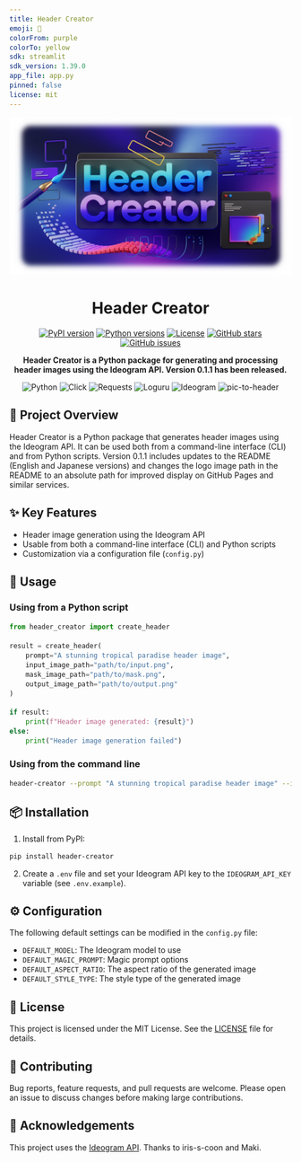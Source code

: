 ```yaml
---
title: Header Creator
emoji: 🦀
colorFrom: purple
colorTo: yellow
sdk: streamlit
sdk_version: 1.39.0
app_file: app.py
pinned: false
license: mit
---
```


<div align="center">
  <img src="https://raw.githubusercontent.com/Sunwood-ai-labs/header_creator/refs/heads/main/docs/header-creator.png" alt="Header Creator Logo">

# Header Creator

<p align="center">
  <a href="https://pypi.org/project/header-creator/"><img src="https://img.shields.io/pypi/v/header-creator.svg" alt="PyPI version"></a>
  <a href="https://pypi.org/project/header-creator/"><img src="https://img.shields.io/pypi/pyversions/header-creator.svg" alt="Python versions"></a>
  <a href="https://github.com/Sunwood-ai-labs/header-creator/blob/main/LICENSE"><img src="https://img.shields.io/github/license/Sunwood-ai-labs/header-creator.svg" alt="License"></a>
  <a href="https://github.com/Sunwood-ai-labs/header-creator"><img src="https://img.shields.io/github/stars/Sunwood-ai-labs/header-creator.svg?style=social" alt="GitHub stars"></a>
  <a href="https://github.com/Sunwood-ai-labs/header-creator/issues"><img src="https://img.shields.io/github/issues/Sunwood-ai-labs/header-creator.svg" alt="GitHub issues"></a>
</p>

<p align="center">
  <b>Header Creator is a Python package for generating and processing header images using the Ideogram API. Version 0.1.1 has been released.</b>
</p>

<p align="center">
  <img src="https://img.shields.io/badge/Python-3776AB?style=for-the-badge&logo=python&logoColor=white" alt="Python">
  <img src="https://img.shields.io/badge/Click-000000?style=for-the-badge&logo=python&logoColor=white" alt="Click">
  <img src="https://img.shields.io/badge/Requests-2CA5E0?style=for-the-badge&logo=python&logoColor=white" alt="Requests">
  <img src="https://img.shields.io/badge/Loguru-000000?style=for-the-badge&logo=python&logoColor=white" alt="Loguru">
  <img src="https://img.shields.io/badge/Ideogram-FF6B6B?style=for-the-badge&logo=image&logoColor=white" alt="Ideogram">
  <img src="https://img.shields.io/badge/pic--to--header-4B0082?style=for-the-badge&logo=image&logoColor=white" alt="pic-to-header">
</p>

</div>

## 🚀 Project Overview

Header Creator is a Python package that generates header images using the Ideogram API. It can be used both from a command-line interface (CLI) and from Python scripts.  Version 0.1.1 includes updates to the README (English and Japanese versions) and changes the logo image path in the README to an absolute path for improved display on GitHub Pages and similar services.


## ✨ Key Features

- Header image generation using the Ideogram API
- Usable from both a command-line interface (CLI) and Python scripts
- Customization via a configuration file (`config.py`)


## 🔧 Usage

### Using from a Python script

```python
from header_creator import create_header

result = create_header(
    prompt="A stunning tropical paradise header image",
    input_image_path="path/to/input.png",
    mask_image_path="path/to/mask.png",
    output_image_path="path/to/output.png"
)

if result:
    print(f"Header image generated: {result}")
else:
    print("Header image generation failed")
```

### Using from the command line

```bash
header-creator --prompt "A stunning tropical paradise header image" --input path/to/input.png --mask path/to/mask.png --output path/to/output.png
```

## 📦 Installation

1. Install from PyPI:

```bash
pip install header-creator
```

2. Create a `.env` file and set your Ideogram API key to the `IDEOGRAM_API_KEY` variable (see `.env.example`).


## ⚙️ Configuration

The following default settings can be modified in the `config.py` file:

- `DEFAULT_MODEL`: The Ideogram model to use
- `DEFAULT_MAGIC_PROMPT`: Magic prompt options
- `DEFAULT_ASPECT_RATIO`: The aspect ratio of the generated image
- `DEFAULT_STYLE_TYPE`: The style type of the generated image

## 📄 License

This project is licensed under the MIT License. See the [LICENSE](LICENSE) file for details.

## 🤝 Contributing

Bug reports, feature requests, and pull requests are welcome.  Please open an issue to discuss changes before making large contributions.

## 🙏 Acknowledgements

This project uses the [Ideogram API](https://ideogram.ai/). Thanks to iris-s-coon and Maki.